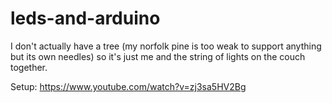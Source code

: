 # leds-and-arduino

I don't actually have a tree (my norfolk pine is too weak to support anything but its own needles) so it's just me and the string of lights on the couch together. 

Setup: https://www.youtube.com/watch?v=zj3sa5HV2Bg